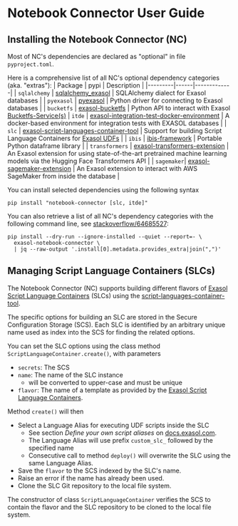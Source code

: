 # Notebook Connector User Guide

## Installing the Notebook Connector (NC)

Most of NC's dependencies are declared as "optional" in file `pyproject.toml`.

Here is a comprehensive list of all NC's optional dependency categories (aka. "extras"):
| Package | pypi | Description |
|---------|------|-------------|
| `sqlalchemy`   | [sqlalchemy_exasol](https://pypi.org/project/sqlalchemy_exasol/) | SQLAlchemy dialect for Exasol databases |
| `pyexasol`     | [pyexasol](https://pypi.org/project/pyexasol/) | Python driver for connecting to Exasol databases |
| `bucketfs`     | [exasol-bucketfs](https://pypi.org/project/exasol-bucketfs/) | Python API to interact with Exasol [Bucketfs-Service(s)](https://docs.exasol.com/db/latest/database_concepts/bucketfs/bucketfs.htm)
| `itde`         | [exasol-integration-test-docker-environment](https://pypi.org/project/exasol-integration-test-docker-environment/) | A docker-based environment for integration tests with EXASOL databases |
| `slc`          | [exasol-script-languages-container-tool](https://pypi.org/project/exasol-script-languages-container-tool/) | Support for building Script Language Containers for [Exasol UDFs](https://docs.exasol.com/db/7.1/database_concepts/udf_scripts.htm) |
| `ibis`         | [ibis-framework](https://pypi.org/project/ibis-framework/) | Portable Python dataframe library |
| `transformers` | [exasol-transformers-extension](https://pypi.org/project/exasol-transformers-extension/) | An Exasol extension for using state-of-the-art pretrained machine learning models via the Hugging Face Transformers API |
| `sagemaker`| [exasol-sagemaker-extension](https://pypi.org/project/exasol-sagemaker-extension/) | An Exasol extension to interact with AWS SageMaker from inside the database |

You can install selected dependencies using the following syntax
```shell
pip install "notebook-connector [slc, itde]"
```

You can also retrieve a list of all NC's dependency categories with the following command line, see [stackoverflow/64685527](https://stackoverflow.com/questions/64685527/pip-install-with-all-extras):

```shell
pip install --dry-run --ignore-installed --quiet --report=- \
  exasol-notebook-connector \
  | jq --raw-output '.install[0].metadata.provides_extra|join(",")'
```

## Managing Script Language Containers (SLCs)

The Notebook Connector (NC) supports building different flavors of [Exasol Script Language Containers](https://github.com/exasol/script-languages-release) (SLCs) using the [script-languages-container-tool](https://github.com/exasol/script-languages-container-tool).

The specific options for building an SLC are stored in the Secure Configuration Storage (SCS).  Each SLC is identified by an arbitrary unique name used as index into the SCS for finding the related options.

You can set the SLC options using the class method `ScriptLanguageContainer.create()`, with parameters
* `secrets`: The SCS
* `name`: The name of the SLC instance
  * will be converted to upper-case and must be unique
* `flavor`: The name of a template as provided by the [Exasol Script Language Containers](https://github.com/exasol/script-languages-release).

Method `create()` will then
* Select a Language Alias for executing UDF scripts inside the SLC
  * See section _Define your own script aliases_ on [docs.exasol.com](https://docs.exasol.com/db/latest/database_concepts/udf_scripts/adding_new_packages_script_languages.htm).
  * The Language Alias will use prefix `custom_slc_` followed by the specified name
  * Consecutive call to method `deploy()` will overwrite the SLC using the same Language Alias.
* Save the `flavor` to the SCS indexed by the SLC's name.
* Raise an error if the name has already been used.
* Clone the SLC Git repository to the local file system.

The constructor of class `ScriptLanguageContainer` verifies the SCS to contain the flavor and the SLC repository to be cloned to the local file system.

